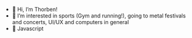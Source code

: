 - 👋 Hi, I’m Thorben!
- 👀 I’m interested in sports (Gym and running!), going to metal festivals and concerts, UI/UX and computers in general
- 🌱 Javascript

<!---
TDaggert/TDaggert is a ✨ special ✨ repository because its `README.md` (this file) appears on your GitHub profile.
You can click the Preview link to take a look at your changes.
--->
